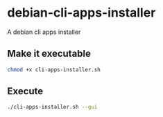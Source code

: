 # debian-cli-apps-installer
A debian cli apps installer

## Make it executable

```Bash
chmod +x cli-apps-installer.sh
```
## Execute

```Bash
./cli-apps-installer.sh --gui
```
